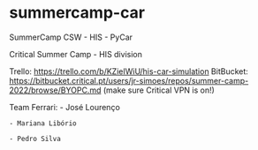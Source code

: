 # summercamp-car
SummerCamp CSW - HIS - PyCar


Critical Summer Camp - HIS division


Trello: https://trello.com/b/KZieIWiU/his-car-simulation
BitBucket: https://bitbucket.critical.pt/users/jr-simoes/repos/summer-camp-2022/browse/BYOPC.md (make sure Critical VPN is on!)

Team Ferrari:
	- José Lourenço

	- Mariana Libório

	- Pedro Silva


